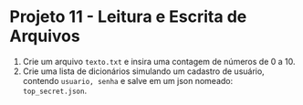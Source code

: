 # Projeto 11 - Leitura e Escrita de Arquivos

1. Crie um arquivo `texto.txt` e insira uma contagem de números de 0 a 10.
2. Crie uma lista de dicionários simulando um cadastro de usuário, contendo `usuario, senha` e salve em um json nomeado: `top_secret.json`.
